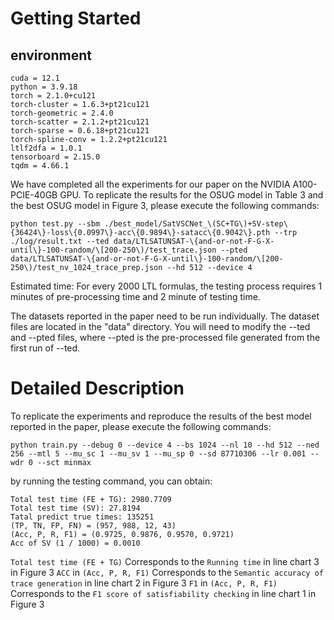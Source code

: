 # Getting Started

## environment

```
cuda = 12.1
python = 3.9.18
torch = 2.1.0+cu121
torch-cluster = 1.6.3+pt21cu121
torch-geometric = 2.4.0
torch-scatter = 2.1.2+pt21cu121
torch-sparse = 0.6.18+pt21cu121
torch-spline-conv = 1.2.2+pt21cu121
ltlf2dfa = 1.0.1
tensorboard = 2.15.0
tqdm = 4.66.1
```

We have completed all the experiments for our paper on the NVIDIA A100-PCIE-40GB GPU.
To replicate the results for the OSUG model in Table 3 and the best OSUG model in Figure 3, please execute the following commands:

```
python test.py --sbm ./best_model/SatVSCNet_\(SC+TG\)+SV-step\{36424\}-loss\{0.0997\}-acc\{0.9894\}-satacc\{0.9042\}.pth --trp ./log/result.txt --ted data/LTLSATUNSAT-\{and-or-not-F-G-X-until\}-100-random/\[200-250\)/test_trace.json --pted data/LTLSATUNSAT-\{and-or-not-F-G-X-until\}-100-random/\[200-250\)/test_nv_1024_trace_prep.json --hd 512 --device 4
```

Estimated time: For every 2000 LTL formulas, the testing process requires 1 minutes of pre-processing time and 2 minute of testing time.

The datasets reported in the paper need to be run individually. The dataset files are located in the "data" directory. You will need to modify the --ted and --pted files, where --pted is the pre-processed file generated from the first run of --ted.

# Detailed Description

To replicate the experiments and reproduce the results of the best model reported in the paper, please execute the following commands:

```
python train.py --debug 0 --device 4 --bs 1024 --nl 10 --hd 512 --ned 256 --mtl 5 --mu_sc 1 --mu_sv 1 --mu_sp 0 --sd 87710306 --lr 0.001 --wdr 0 --sct minmax
```
by running the testing command, you can obtain:
```
Total test time (FE + TG): 2980.7709
Total test time (SV): 27.8194
Tatal predict true times: 135251
(TP, TN, FP, FN) = (957, 988, 12, 43)
(Acc, P, R, F1) = (0.9725, 0.9876, 0.9570, 0.9721)
Acc of SV (1 / 1000) = 0.0010
```

`Total test time (FE + TG)` Corresponds to the `Running time` in line chart 3 in Figure 3
`ACC` in `(Acc, P, R, F1)` Corresponds to the `Semantic accuracy of trace generation` in line chart 2 in Figure 3
`F1` in `(Acc, P, R, F1)` Corresponds to the `F1 score of satisfiability checking` in line chart 1 in Figure 3
